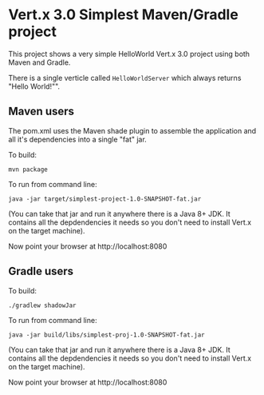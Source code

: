 # Vert.x 3.0 Simplest Maven/Gradle project

This project shows a very simple HelloWorld Vert.x 3.0 project using both Maven and Gradle.

There is a single verticle called `HelloWorldServer` which always returns "Hello World!"".

## Maven users

The pom.xml uses the Maven shade plugin to assemble the application and all it's dependencies into a single "fat" jar.

To build:

    mvn package

To run from command line:

    java -jar target/simplest-project-1.0-SNAPSHOT-fat.jar

(You can take that jar and run it anywhere there is a Java 8+ JDK. It contains all the depdendencies it needs so you
don't need to install Vert.x on the target machine).

Now point your browser at http://localhost:8080

## Gradle users

To build:

    ./gradlew shadowJar

To run from command line:

    java -jar build/libs/simplest-proj-1.0-SNAPSHOT-fat.jar
    
(You can take that jar and run it anywhere there is a Java 8+ JDK. It contains all the depdendencies it needs so you
don't need to install Vert.x on the target machine).

Now point your browser at http://localhost:8080

